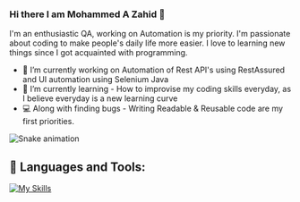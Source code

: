 ### Hi there I am Mohammed A Zahid 👋

I'm an enthusiastic QA, working on Automation is my priority. I'm passionate about coding to make people's daily life more easier.
I love to learning new things since I got acquainted with programming.

- 🔭 I’m currently working on Automation of Rest API's using RestAssured and UI automation using Selenium Java
- 🌱 I’m currently learning - How to improvise my coding skills everyday, as I believe everyday is a new learning curve
- 💻 Along with finding bugs - Writing Readable & Reusable code are my first priorities.

<!--
**Zahid-Automate/Zahid-Automate** is a ✨ _special_ ✨ repository because its `README.md` (this file) appears on your GitHub profile.

Here are some ideas to get you started:


-->


![Snake animation](https://github.com/thepiyushmalhotra/thepiyushmalhotra/blob/output/github-contribution-grid-snake.svg)

## 🧰 Languages and Tools:

<p align="center">

[![My Skills](https://skillicons.dev/icons?i=java,selenium,vscode,azure,bash,css,discord,js,react,jenkins,kubernetes,linux,maven,mongodb,mysql,postgres,powershell,docker,aws,nodejs,eclipse,git,gitlab,gherkin,html,figma&theme=light)](https://skillicons.dev)

</p>
